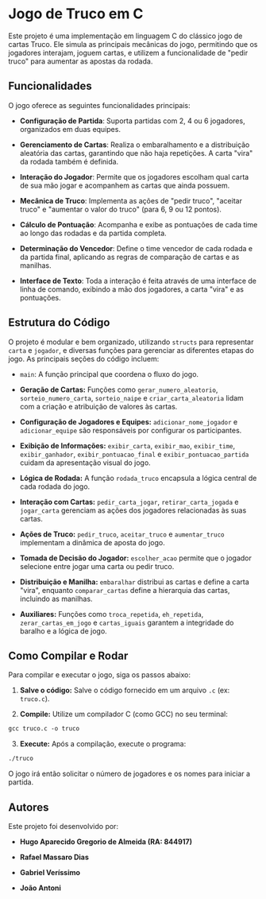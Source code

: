 # Jogo de Truco em C

Este projeto é uma implementação em linguagem C do clássico jogo de cartas Truco. Ele simula as principais mecânicas do jogo, permitindo que os jogadores interajam, joguem cartas, e utilizem a funcionalidade de "pedir truco" para aumentar as apostas da rodada.

## Funcionalidades

O jogo oferece as seguintes funcionalidades principais:

* **Configuração de Partida**: Suporta partidas com 2, 4 ou 6 jogadores, organizados em duas equipes.

* **Gerenciamento de Cartas**: Realiza o embaralhamento e a distribuição aleatória das cartas, garantindo que não haja repetições. A carta "vira" da rodada também é definida.

* **Interação do Jogador**: Permite que os jogadores escolham qual carta de sua mão jogar e acompanhem as cartas que ainda possuem.

* **Mecânica de Truco**: Implementa as ações de "pedir truco", "aceitar truco" e "aumentar o valor do truco" (para 6, 9 ou 12 pontos).

* **Cálculo de Pontuação**: Acompanha e exibe as pontuações de cada time ao longo das rodadas e da partida completa.

* **Determinação do Vencedor**: Define o time vencedor de cada rodada e da partida final, aplicando as regras de comparação de cartas e as manilhas.

* **Interface de Texto**: Toda a interação é feita através de uma interface de linha de comando, exibindo a mão dos jogadores, a carta "vira" e as pontuações.

## Estrutura do Código

O projeto é modular e bem organizado, utilizando ``structs`` para representar ``carta`` e ``jogador``, e diversas funções para gerenciar as diferentes etapas do jogo. As principais seções do código incluem:

* ``main``: A função principal que coordena o fluxo do jogo.

* **Geração de Cartas:** Funções como ``gerar_numero_aleatorio``, ``sorteio_numero_carta``, ``sorteio_naipe`` e ``criar_carta_aleatoria`` lidam com a criação e atribuição de valores às cartas.

* **Configuração de Jogadores e Equipes:** ``adicionar_nome_jogador`` e ``adicionar_equipe`` são responsáveis por configurar os participantes.

* **Exibição de Informações:** ``exibir_carta``, ``exibir_mao``, ``exibir_time``, ``exibir_ganhador``, ``exibir_pontuacao_final`` e ``exibir_pontuacao_partida`` cuidam da apresentação visual do jogo.

* **Lógica de Rodada:** A função ``rodada_truco`` encapsula a lógica central de cada rodada do jogo.

* **Interação com Cartas:** ``pedir_carta_jogar``, ``retirar_carta_jogada`` e ``jogar_carta`` gerenciam as ações dos jogadores relacionadas às suas cartas.

* **Ações de Truco:** ``pedir_truco``, ``aceitar_truco`` e ``aumentar_truco`` implementam a dinâmica de aposta do jogo.

* **Tomada de Decisão do Jogador:** ``escolher_acao`` permite que o jogador selecione entre jogar uma carta ou pedir truco.

* **Distribuição e Manilha:** ``embaralhar`` distribui as cartas e define a carta "vira", enquanto ``comparar_cartas`` define a hierarquia das cartas, incluindo as manilhas.

* **Auxiliares:** Funções como ``troca_repetida``, ``eh_repetida``, ``zerar_cartas_em_jogo`` e ``cartas_iguais`` garantem a integridade do baralho e a lógica de jogo.

## Como Compilar e Rodar

Para compilar e executar o jogo, siga os passos abaixo:

1. **Salve o código:** Salve o código fornecido em um arquivo ``.c`` (ex: ``truco.c``).

2. **Compile:** Utilize um compilador C (como GCC) no seu terminal:

```markdown
gcc truco.c -o truco
```

3. **Execute:** Após a compilação, execute o programa:

```markdown
./truco
```

O jogo irá então solicitar o número de jogadores e os nomes para iniciar a partida.

## Autores

Este projeto foi desenvolvido por:

* **Hugo Aparecido Gregorio de Almeida (RA: 844917)**

* **Rafael Massaro Dias**

* **Gabriel Veríssimo**

* **João Antoni**